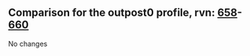 ## Comparison for the outpost0 profile, rvn: [658](https://github.com/PRO100KatYT/FortniteProfileRevisions/tree/main/profiles/outpost0/658%20outpost0.json)-[660](https://github.com/PRO100KatYT/FortniteProfileRevisions/tree/main/profiles/outpost0/660%20outpost0.json)

No changes
